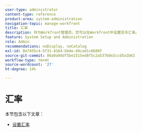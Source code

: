 ```yaml
---
user-type: administrator
content-type: reference
product-area: system-administration
navigation-topic: manage-workfront
title: 汇率
description: 作为Workfront管理员，您可以在Workfront中设置货币汇率。
feature: System Setup and Administration
role: Admin
recommendations: noDisplay, noCatalog
exl-id: 0e7455c4-5f31-4164-bb4e-d4cad1c6680f
source-git-commit: 86a0a9ddf5be1515ed8f5c2a537b0e2ccd5a1b63
workflow-type: tm+mt
source-wordcount: '27'
ht-degree: 14%

---
```


# 汇率

本节包含以下文章：

* [设置汇率](../../../administration-and-setup/manage-workfront/exchange-rates/set-up-exchange-rates.md)
